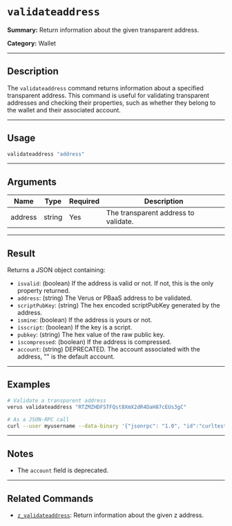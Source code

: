 # `validateaddress`

**Summary:**
Return information about the given transparent address.

**Category:**
Wallet

---

## Description
The `validateaddress` command returns information about a specified transparent address. This command is useful for validating transparent addresses and checking their properties, such as whether they belong to the wallet and their associated account.

---

## Usage
```bash
validateaddress "address"
```

---

## Arguments
| Name    | Type   | Required | Description                                                                 |
|---------|--------|----------|-----------------------------------------------------------------------------|
| address | string | Yes      | The transparent address to validate.                                        |

---

## Result
Returns a JSON object containing:
- `isvalid`: (boolean) If the address is valid or not. If not, this is the only property returned.
- `address`: (string) The Verus or PBaaS address to be validated.
- `scriptPubKey`: (string) The hex encoded scriptPubKey generated by the address.
- `ismine`: (boolean) If the address is yours or not.
- `isscript`: (boolean) If the key is a script.
- `pubkey`: (string) The hex value of the raw public key.
- `iscompressed`: (boolean) If the address is compressed.
- `account`: (string) DEPRECATED. The account associated with the address, "" is the default account.

---

## Examples
```bash
# Validate a transparent address
verus validateaddress "RTZMZHDFSTFQst8XmX2dR4DaH87cEUs3gC"

# As a JSON-RPC call
curl --user myusername --data-binary '{"jsonrpc": "1.0", "id":"curltest", "method": "validateaddress", "params": ["RTZMZHDFSTFQst8XmX2dR4DaH87cEUs3gC"] }' -H 'content-type: text/plain;' http://127.0.0.1:27486/
```

---

## Notes
- The `account` field is deprecated.

---

## Related Commands
- [`z_validateaddress`](./z_validateaddress.md): Return information about the given z address. 